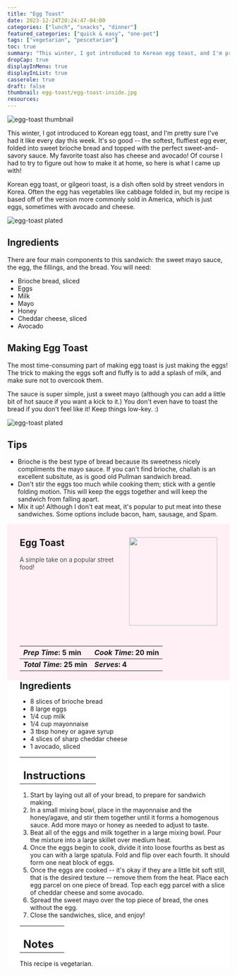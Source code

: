 ```yaml
---
title: "Egg Toast"
date: 2023-12-24T20:24:47-04:00
categories: ["lunch", "snacks", "dinner"]
featured_categories: ["quick & easy", "one-pot"]
tags: ["vegetarian", "pescetarian"]
toc: true
summary: "This winter, I got introduced to Korean egg toast, and I'm pretty sure I've had it like every day this week. It's so good -- the softest, fluffiest egg ever, folded into sweet brioche bread and topped with the perfect sweet-and-savory sauce. My favorite toast also has cheese and avocado! Of course I had to try to figure out how to make it at home, so here is what I came up with!"
dropCap: true
displayInMenu: true
displayInList: true
casserole: true
draft: false
thumbnail: egg-toast/egg-toast-inside.jpg
resources:
---
```


![egg-toast thumbnail](../../egg-toast/egg-toast-stacked.jpg)

This winter, I got introduced to Korean egg toast, and I'm pretty sure I've had it like every day this week. It's so good -- the softest, fluffiest egg ever, folded into sweet brioche bread and topped with the perfect sweet-and-savory sauce. My favorite toast also has cheese and avocado! Of course I had to try to figure out how to make it at home, so here is what I came up with!

Korean egg toast, or gilgeori toast, is a dish often sold by street vendors in Korea. Often the egg has vegetables like cabbage folded in, but my recipe is based off of the version more commonly sold in America, which is just eggs, sometimes with avocado and cheese.

![egg-toast plated](../../egg-toast/egg-toast-uncut.jpg)

## Ingredients

There are four main components to this sandwich: the sweet mayo sauce, the egg, the fillings, and the bread. You will need:

- Brioche bread, sliced
- Eggs
- Milk
- Mayo
- Honey
- Cheddar cheese, sliced
- Avocado

## Making Egg Toast

The most time-consuming part of making egg toast is just making the eggs! The trick to making the eggs soft and fluffy is to add a splash of milk, and make sure not to overcook them. 

The sauce is super simple, just a sweet mayo (although you can add a little bit of hot sauce if you want a kick to it.) You don't even have to toast the bread if you don't feel like it! Keep things low-key. :)

![egg-toast plated](../../egg-toast/egg-toast-inside.jpg)

## Tips

- Brioche is the best type of bread because its sweetness nicely compliments the mayo sauce. If you can't find brioche, challah is an excellent subsitute, as is good old Pullman sandwich bread.
- Don't stir the eggs too much while cooking them; stick with a gentle folding motion. This will keep the eggs together and will keep the sandwich from falling apart. 
- Mix it up! Although I don't eat meat, it's popular to put meat into these sandwiches. Some options include bacon, ham, sausage, and Spam. 

<div style = "background-color: lavenderblush;"  id = "recipe"> 
<div style = "background-color:lavenderblush; padding-left:2em; margin-top:0; margin-bottom:0;">

<div style="display:flex; align-items:center; justify-content:space-between; padding-right:2em"><div style = "margin-bottom:10em;"><h2>Egg Toast</h2><p style = "font-weight: 300;">A simple take on a popular street food!</p></div><img src="../../egg-toast/egg-toast-stacked.jpg"  width="200em" height="200em"/></div>

| _Prep Time_: 5 min  | _Cook Time_: 20 min  |
| :--- | :--- |
| **_Total Time_: 25 min** | **_Serves_: 4**  |

</div>
<div style="background-color: white; padding-left:2em; border-width:3px; border-color:lavenderblush; margin-top:0;">
 <div><h2 style = "margin-top:1em; margin-bottom:0;" >Ingredients</h2></div>
 
- 8 slices of brioche bread
- 8 large eggs
- 1/4 cup milk
- 1/4 cup mayonnaise
- 3 tbsp honey or agave syrup
- 4 slices of sharp cheddar cheese
- 1 avocado, sliced

|   |    |
| :--- | :--- |
| <div><h2 style = "margin-top:1em; margin-bottom:0;" >Instructions</h2></div>|   |

1. Start by laying out all of your bread, to prepare for sandwich making.
2. In a small mixing bowl, place in the mayonnaise and the honey/agave, and stir them together until it forms a homogenous sauce. Add more mayo or honey as needed to adjust to taste.
3. Beat all of the eggs and milk together in a large mixing bowl. Pour the mixture into a large skillet over medium heat. 
4. Once the eggs begin to cook, divide it into loose fourths as best as you can with a large spatula. Fold and flip over each fourth. It should form one neat block of eggs. 
5. Once the eggs are cooked -- it's okay if they are a little bit soft still, that is the desired texture -- remove them from the heat. Place each egg parcel on one piece of bread. Top each egg parcel with a slice of cheddar cheese and some avocado.
6. Spread the sweet mayo over the top piece of bread, the ones without the egg. 
7. Close the sandwiches, slice, and enjoy!

|   |    |
| :--- | :--- |
| <div><h2 style = "margin-top:1em; margin-bottom:0;" >Notes</h2></div>|   |

This recipe is vegetarian.

</div>
</div>
